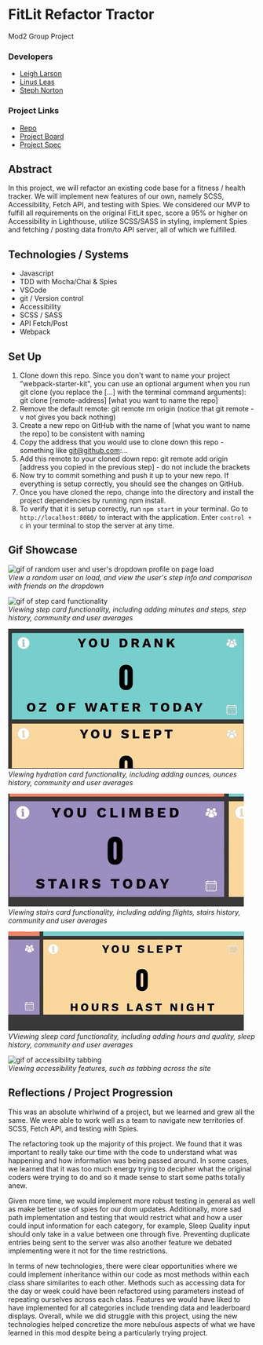 # FitLit Refactor Tractor 
Mod2 Group Project

### Developers
- [Leigh Larson](https://github.com/leighlars)
- [Linus Leas](https://github.com/Leasw144)
- [Steph Norton](https://github.com/NakiNorton)

### Project Links
- [Repo](https://github.com/NakiNorton/refactor-tractor-fitlitA)
- [Project Board](https://github.com/NakiNorton/refactor-tractor-fitlitA/projects)
- [Project Spec](https://frontend.turing.io/projects/module-2/refactor-tractor.html)

## Abstract 
In this project, we will refactor an existing code base for a fitness / health tracker. We will implement new features of our own, namely SCSS, Accessibility, Fetch API, and testing with Spies. We considered our MVP to fulfill all requirements on the original FitLit spec, score a 95% or higher on Accessibility in Lighthouse, utilize SCSS/SASS in styling, implement Spies and fetching / posting data from/to API server, all of which we fulfilled.   

## Technologies / Systems
- Javascript
- TDD with Mocha/Chai & Spies
- VSCode 
- git / Version control
- Accessibility 
- SCSS / SASS
- API Fetch/Post
- Webpack

## Set Up 

1. Clone down this repo. Since you don't want to name your project "webpack-starter-kit", you can use an optional argument when you run git clone (you replace the [...] with the terminal command arguments): git clone [remote-address] [what you want to name the repo]
2. Remove the default remote: git remote rm origin (notice that git remote -v not gives you back nothing)
3. Create a new repo on GitHub with the name of [what you want to name the repo] to be consistent with naming
4. Copy the address that you would use to clone down this repo - something like git@github.com:...
5. Add this remote to your cloned down repo: git remote add origin [address you copied in the previous step] - do not include the brackets
6. Now try to commit something and push it up to your new repo. If everything is setup correctly, you should see the changes on GitHub.
7. Once you have cloned the repo, change into the directory and install the project dependencies by running npm install.
8. To verify that it is setup correctly, run `npm start` in your terminal. Go to `http://localhost:8080/` to interact with the application. Enter `control + c` in your terminal to stop the server at any time.

## Gif Showcase

![gif of random user and user's dropdown profile on page load](./src/images/show-random.gif)</br>
*View a random user on load, and view the user's step info and comparison with friends on the dropdown*

![gif of step card functionality](./src/images/steps-demo.gif)</br>
*Viewing step card functionality, including adding minutes and steps, step history, community and user averages*

![gif of hydration card functionality](./src/images/hydro-demo.gif)</br>
*Viewing hydration card functionality, including adding ounces, ounces history, community and user averages*

![gif of stairs card functionality](./src/images/stairs-demo.gif)</br>
*Viewing stairs card functionality, including adding flights, stairs history, community and user averages*

![gif of sleep card functionality](./src/images/sleep-demo.gif)</br>
*VViewing sleep card functionality, including adding hours and quality, sleep history, community and user averages*

![gif of accessibility tabbing](./src/images/tabbing-demo.gif)</br>
*Viewing accessibility features, such as tabbing across the site*

## Reflections / Project Progression
This was an absolute whirlwind of a project, but we learned and grew all the same. We were able to work well as a team to navigate new territories of SCSS, Fetch API, and testing with Spies.</br>

The refactoring took up the majority of this project. We found that it was important to really take our time with the code to understand what was happening and how information was being passed around. In some cases, we learned that it was too much energy trying to decipher what the original coders were trying to do and so it made sense to start some paths totally anew.</br>

Given more time, we would implement more robust testing in general as well as make better use of spies for our dom updates. Additionally, more sad path implementation and testing that would restrict what and how a user could input information for each category, for example, Sleep Quality input should only take in a value between one through five. Preventing duplicate entries being sent to the server was also another feature we debated implementing were it not for the time restrictions.</br>

In terms of new technologies, there were clear opportunities where we could implement inheritance within our code as most methods within each class share similarites to each other. Methods such as accessing data for the day or week could have been refactored using parameters instead of repeating ourselves across each class. Features we would have liked to have implemented for all categories include trending data and leaderboard displays.
Overall, while we did struggle with this project, using the new technologies helped concretize the more nebulous aspects of what we have learned in this mod despite being a particularly trying project.




